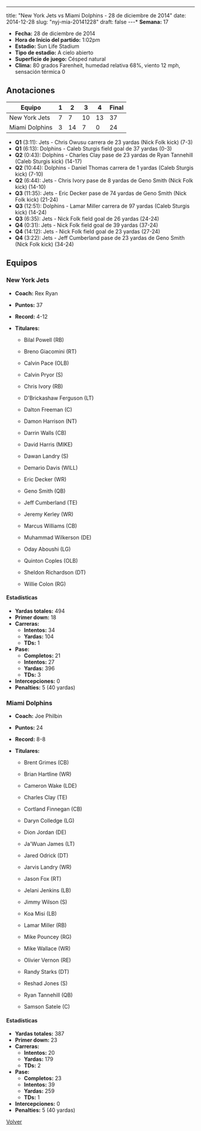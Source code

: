 ---
title: "New York Jets vs Miami Dolphins - 28 de diciembre de 2014"
date: 2014-12-28
slug: "nyj-mia-20141228"
draft: false
---* **Semana:** 17
* **Fecha:** 28 de diciembre de 2014
* **Hora de Inicio del partido:** 1:02pm
* **Estadio:** Sun Life Stadium
* **Tipo de estadio:** A cielo abierto
* **Superficie de juego:** Césped natural
* **Clima:** 80 grados Farenheit, humedad relativa 68%, viento 12 mph, sensación térmica 0




## Anotaciones
| Equipo | 1 | 2 | 3 | 4 | Final |
|--------|---|---|---|---|-------|
| New York Jets  | 7 | 7 | 10 | 13  | 37 |
| Miami Dolphins  | 3 | 14 | 7 | 0  | 24 |
* **Q1** (3:11): Jets - Chris Owusu carrera de 23 yardas (Nick Folk kick) (7-3)
* **Q1** (6:13): Dolphins - Caleb Sturgis field goal de 37 yardas (0-3)
* **Q2** (0:43): Dolphins - Charles Clay pase de 23 yardas de Ryan Tannehill (Caleb Sturgis kick) (14-17)
* **Q2** (10:44): Dolphins - Daniel Thomas carrera de 1 yardas (Caleb Sturgis kick) (7-10)
* **Q2** (6:44): Jets - Chris Ivory pase de 8 yardas de Geno Smith (Nick Folk kick) (14-10)
* **Q3** (11:35): Jets - Eric Decker pase de 74 yardas de Geno Smith (Nick Folk kick) (21-24)
* **Q3** (12:51): Dolphins - Lamar Miller carrera de 97 yardas (Caleb Sturgis kick) (14-24)
* **Q3** (6:35): Jets - Nick Folk field goal de 26 yardas (24-24)
* **Q4** (0:31): Jets - Nick Folk field goal de 39 yardas (37-24)
* **Q4** (14:12): Jets - Nick Folk field goal de 23 yardas (27-24)
* **Q4** (3:22): Jets - Jeff Cumberland pase de 23 yardas de Geno Smith (Nick Folk kick) (34-24)


## Equipos


### New York Jets
* **Coach:** Rex Ryan
* **Puntos:** 37
* **Record:** 4-12
* **Titulares:** 

  * Bilal Powell (RB) 

  * Breno Giacomini (RT) 

  * Calvin Pace (OLB) 

  * Calvin Pryor (S) 

  * Chris Ivory (RB) 

  * D'Brickashaw Ferguson (LT) 

  * Dalton Freeman (C) 

  * Damon Harrison (NT) 

  * Darrin Walls (CB) 

  * David Harris (MIKE) 

  * Dawan Landry (S) 

  * Demario Davis (WILL) 

  * Eric Decker (WR) 

  * Geno Smith (QB) 

  * Jeff Cumberland (TE) 

  * Jeremy Kerley (WR) 

  * Marcus Williams (CB) 

  * Muhammad Wilkerson (DE) 

  * Oday Aboushi (LG) 

  * Quinton Coples (OLB) 

  * Sheldon Richardson (DT) 

  * Willie Colon (RG) 

#### Estadísticas
* **Yardas totales:** 494
* **Primer down:** 18
* **Carreras:**
  * **Intentos:** 34
  * **Yardas:** 104
  * **TDs:** 1
* **Pase:**
  * **Completos:** 21
  * **Intentos:** 27
  * **Yardas:** 396
  * **TDs:** 3
* **Intercepciones:** 0
* **Penalties:** 5 (40 yardas)

### Miami Dolphins
* **Coach:** Joe Philbin
* **Puntos:** 24
* **Record:** 8-8
* **Titulares:** 

  * Brent Grimes (CB) 

  * Brian Hartline (WR) 

  * Cameron Wake (LDE) 

  * Charles Clay (TE) 

  * Cortland Finnegan (CB) 

  * Daryn Colledge (LG) 

  * Dion Jordan (DE) 

  * Ja'Wuan James (LT) 

  * Jared Odrick (DT) 

  * Jarvis Landry (WR) 

  * Jason Fox (RT) 

  * Jelani Jenkins (LB) 

  * Jimmy Wilson (S) 

  * Koa Misi (LB) 

  * Lamar Miller (RB) 

  * Mike Pouncey (RG) 

  * Mike Wallace (WR) 

  * Olivier Vernon (RE) 

  * Randy Starks (DT) 

  * Reshad Jones (S) 

  * Ryan Tannehill (QB) 

  * Samson Satele (C) 

#### Estadísticas
* **Yardas totales:** 387
* **Primer down:** 23
* **Carreras:**
  * **Intentos:** 20
  * **Yardas:** 179
  * **TDs:** 2
* **Pase:**
  * **Completos:** 23
  * **Intentos:** 39
  * **Yardas:** 259
  * **TDs:** 1
* **Intercepciones:** 0
* **Penalties:** 5 (40 yardas)


[Volver](/historia/2014)
